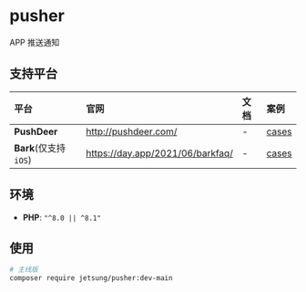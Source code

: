 # pusher
APP 推送通知

## 支持平台
|平台|官网|文档|案例|
|:---|:---|:---|:---|
|**PushDeer**|http://pushdeer.com/|-|[cases](tests/Channels/PushDeerTest.php)
|**Bark**(仅支持 `iOS`)|https://day.app/2021/06/barkfaq/|-|[cases](tests/Channels/BarkTest.php)

## 环境
- **PHP**: `"^8.0 || ^8.1"`

## 使用
```bash
# 主线版
composer require jetsung/pusher:dev-main
```

